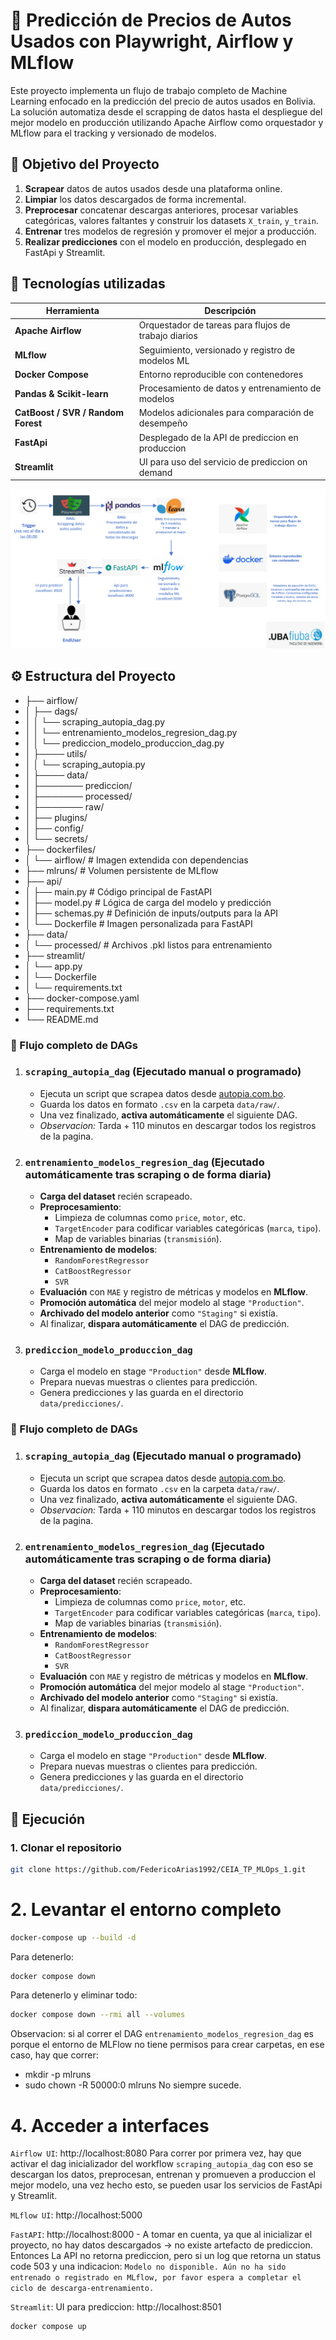 # 🚗 Predicción de Precios de Autos Usados con Playwright, Airflow y MLflow

Este proyecto implementa un flujo de trabajo completo de Machine Learning enfocado en la predicción del precio de autos usados en Bolivia. La solución automatiza desde el scrapping de datos hasta el despliegue del mejor modelo en producción utilizando Apache Airflow como orquestador y MLflow para el tracking y versionado de modelos.

## 🧠 Objetivo del Proyecto

1. **Scrapear** datos de autos usados desde una plataforma online.
2. **Limpiar** los datos descargados de forma incremental.
3. **Preprocesar** concatenar descargas anteriores, procesar variables categóricas, valores faltantes y construir los datasets `X_train`, `y_train`.
4. **Entrenar** tres modelos de regresión y promover el mejor a producción.
5. **Realizar predicciones** con el modelo en producción, desplegado en FastApi y Streamlit.

## 🧰 Tecnologías utilizadas

| Herramienta         | Descripción                                           |
|---------------------|-------------------------------------------------------|
| **Apache Airflow**  | Orquestador de tareas para flujos de trabajo diarios |
| **MLflow**          | Seguimiento, versionado y registro de modelos ML     |
| **Docker Compose**  | Entorno reproducible con contenedores                |
| **Pandas & Scikit-learn** | Procesamiento de datos y entrenamiento de modelos |
| **CatBoost / SVR / Random Forest**  | Modelos adicionales para comparación de desempeño    |
| **FastApi**           | Desplegado de la API de prediccion en produccion    |
| **Streamlit**  | UI para uso del servicio de prediccion on demand    |

![Imagen del proyecto](Imagen_TP.png)

## ⚙️ Estructura del Proyecto
- ├── airflow/
- │ ├── dags/
- │ │ └── scraping_autopia_dag.py
- │ │ └── entrenamiento_modelos_regresion_dag.py
- │ │ └── prediccion_modelo_produccion_dag.py
- │ ├──── utils/
- │ │ └── scraping_autopia.py
- │ ├──── data/
- │ ├─────── prediccion/
- │ ├─────── processed/
- │ ├─────── raw/
- │ ├── plugins/
- │ ├── config/
- │ └── secrets/
- ├── dockerfiles/
- │ └── airflow/ # Imagen extendida con dependencias
- ├── mlruns/ # Volumen persistente de MLflow
- ├── api/
- │   ├── main.py            # Código principal de FastAPI
- │   ├── model.py           # Lógica de carga del modelo y predicción
- │   ├── schemas.py         # Definición de inputs/outputs para la API
- │   └── Dockerfile         # Imagen personalizada para FastAPI
- ├── data/
- │ └── processed/ # Archivos .pkl listos para entrenamiento
- ├── streamlit/
- │ └── app.py
- │ └── Dockerfile
- │ └── requirements.txt
- ├── docker-compose.yaml
- ├── requirements.txt
- └── README.md

### 🔁 Flujo completo de DAGs

1. ### `scraping_autopia_dag` (Ejecutado manual o programado)
   - Ejecuta un script que scrapea datos desde [autopia.com.bo](https://autopia.com.bo).
   - Guarda los datos en formato `.csv` en la carpeta `data/raw/`.
   - Una vez finalizado, **activa automáticamente** el siguiente DAG.
   - _Observacion:_ Tarda + 110 minutos en descargar todos los registros de la pagina.

2. ### `entrenamiento_modelos_regresion_dag` (Ejecutado automáticamente tras scraping o de forma diaria)
   - **Carga del dataset** recién scrapeado.
   - **Preprocesamiento**:
     - Limpieza de columnas como `price`, `motor`, etc.
     - `TargetEncoder` para codificar variables categóricas (`marca`, `tipo`).
     - Map de variables binarias (`transmisión`).
   - **Entrenamiento de modelos**:
     - `RandomForestRegressor`
     - `CatBoostRegressor`
     - `SVR`
   - **Evaluación** con `MAE` y registro de métricas y modelos en **MLflow**.
   - **Promoción automática** del mejor modelo al stage `"Production"`.
   - **Archivado del modelo anterior** como `"Staging"` si existía.
   - Al finalizar, **dispara automáticamente** el DAG de predicción.

3. ### `prediccion_modelo_produccion_dag`
   - Carga el modelo en stage `"Production"` desde **MLflow**.
   - Prepara nuevas muestras o clientes para predicción.
   - Genera predicciones y las guarda en el directorio `data/predicciones/`.


### 🔁 Flujo completo de DAGs

1. ### `scraping_autopia_dag` (Ejecutado manual o programado)
   - Ejecuta un script que scrapea datos desde [autopia.com.bo](https://autopia.com.bo).
   - Guarda los datos en formato `.csv` en la carpeta `data/raw/`.
   - Una vez finalizado, **activa automáticamente** el siguiente DAG.
   - _Observacion:_ Tarda + 110 minutos en descargar todos los registros de la pagina.

2. ### `entrenamiento_modelos_regresion_dag` (Ejecutado automáticamente tras scraping o de forma diaria)
   - **Carga del dataset** recién scrapeado.
   - **Preprocesamiento**:
     - Limpieza de columnas como `price`, `motor`, etc.
     - `TargetEncoder` para codificar variables categóricas (`marca`, `tipo`).
     - Map de variables binarias (`transmisión`).
   - **Entrenamiento de modelos**:
     - `RandomForestRegressor`
     - `CatBoostRegressor`
     - `SVR`
   - **Evaluación** con `MAE` y registro de métricas y modelos en **MLflow**.
   - **Promoción automática** del mejor modelo al stage `"Production"`.
   - **Archivado del modelo anterior** como `"Staging"` si existía.
   - Al finalizar, **dispara automáticamente** el DAG de predicción.

3. ### `prediccion_modelo_produccion_dag`
   - Carga el modelo en stage `"Production"` desde **MLflow**.
   - Prepara nuevas muestras o clientes para predicción.
   - Genera predicciones y las guarda en el directorio `data/predicciones/`.

## 🔁 Ejecución

### 1. Clonar el repositorio
```bash
git clone https://github.com/FedericoArias1992/CEIA_TP_MLOps_1.git
```
# 2. Levantar el entorno completo
```bash
docker-compose up --build -d
```
Para detenerlo:
```Bash
docker compose down
```

Para detenerlo y eliminar todo:
```Bash
docker compose down --rmi all --volumes
```
Observacion: si al correr el DAG `entrenamiento_modelos_regresion_dag` es porque el entorno de MLFlow no tiene permisos para crear carpetas, en ese caso, hay que correr:
- mkdir -p mlruns
- sudo chown -R 50000:0 mlruns
No siempre sucede.

# 4. Acceder a interfaces
`Airflow UI`: http://localhost:8080
Para correr por primera vez, hay que activar el dag inicializador del workflow `scraping_autopia_dag` con eso se descargan los datos, preprocesan, entrenan y promueven a produccion el mejor modelo, una vez hecho esto, se pueden usar los servicios de FastApi y Streamlit.

`MLflow UI`: http://localhost:5000

`FastAPI`: http://localhost:8000 - A tomar en cuenta, ya que al inicializar el proyecto, no hay datos descargados -> no existe artefacto de prediccion. Entonces
                                 La API no retorna prediccion, pero si un log que retorna un status code 503 y una indicacion: `Modelo no disponible. Aún no ha sido entrenado o registrado en MLflow, por favor espera a completar el ciclo de descarga-entrenamiento.`

`Streamlit`: UI para prediccion: http://localhost:8501

```Bash
docker compose up
```

